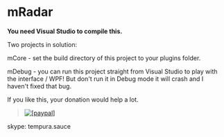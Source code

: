 mRadar
======

**You need Visual Studio to compile this.**

Two projects in solution:

mCore - set the build directory of this project to your plugins folder.

mDebug - you can run this project straight from Visual Studio to play with the interface / WPF!  But don't run it in Debug mode it will crash and I haven't fixed that bug.

If you like this, your donation would help a lot.

> <a href="https://www.paypal.com/cgi-bin/webscr?cmd=_donations&amp;business=XN7WUBK9LJTUY&amp;item_name=mRadar&amp;currency_code=USD&amp;bn=PP%2dDonationsBF%3abtn_donate_SM%2egif%3aNonHosted"><img src="https://www.paypalobjects.com/en_US/i/btn/btn_donate_SM.gif" alt="[paypal]" /></a>

skype: tempura.sauce